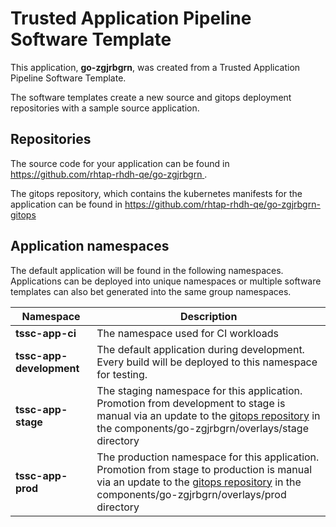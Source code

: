 # Trusted Application Pipeline Software Template

This application, **go-zgjrbgrn**, was created from a Trusted Application Pipeline Software Template.

The software templates create a new source and gitops deployment repositories with a sample source application. 

## Repositories

The source code for your application can be found in [https://github.com/rhtap-rhdh-qe/go-zgjrbgrn ](https://github.com/rhtap-rhdh-qe/go-zgjrbgrn ).
 
The gitops repository, which contains the kubernetes manifests for the application can be found in 
[https://github.com/rhtap-rhdh-qe/go-zgjrbgrn-gitops ](https://github.com/rhtap-rhdh-qe/go-zgjrbgrn-gitops ) 

## Application namespaces 

The default application will be found in the following namespaces. Applications can be deployed into unique namespaces or multiple software templates can also bet generated into the same group namespaces.  

|  Namespace   |  Description   |  
| -------- | -------- |
| **tssc-app-ci** | The namespace used for CI workloads |
| **tssc-app-development** | The default application during development. Every build will be deployed to this namespace for testing. |
| **tssc-app-stage** | The staging namespace for this application. Promotion from development to stage is manual via an update to the [gitops repository](https://github.com/rhtap-rhdh-qe/go-zgjrbgrn-gitops ) in the components/go-zgjrbgrn/overlays/stage directory |
| **tssc-app-prod** | The production namespace for this application. Promotion from stage to production is manual via an update to the [gitops repository](https://github.com/rhtap-rhdh-qe/go-zgjrbgrn-gitops ) in the components/go-zgjrbgrn/overlays/prod directory |